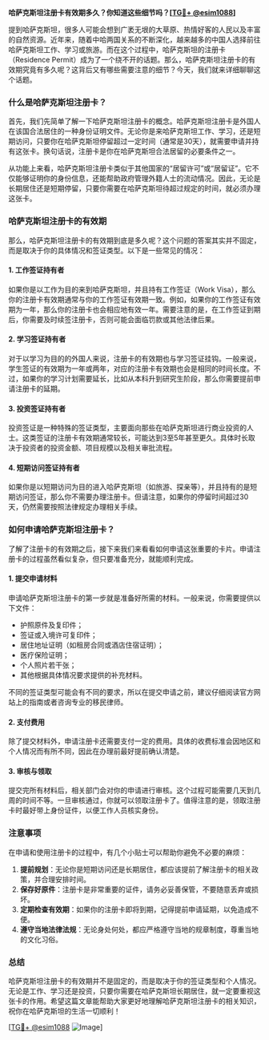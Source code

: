 **哈萨克斯坦注册卡有效期多久？你知道这些细节吗？[[TG💪+ @esim1088](https://t.me/s/esim1088)]**

提到哈萨克斯坦，很多人可能会想到广袤无垠的大草原、热情好客的人民以及丰富的自然资源。近年来，随着中哈两国关系的不断深化，越来越多的中国人选择前往哈萨克斯坦工作、学习或旅游。而在这个过程中，哈萨克斯坦的注册卡（Residence Permit）成为了一个绕不开的话题。那么，哈萨克斯坦注册卡的有效期究竟有多久呢？这背后又有哪些需要注意的细节？今天，我们就来详细聊聊这个话题。

### 什么是哈萨克斯坦注册卡？

首先，我们先简单了解一下哈萨克斯坦注册卡的概念。哈萨克斯坦注册卡是外国人在该国合法居住的一种身份证明文件。无论你是来哈萨克斯坦工作、学习，还是短期访问，只要你在哈萨克斯坦停留超过一定时间（通常是30天），就需要申请并持有这张卡。换句话说，注册卡是你在哈萨克斯坦合法居留的必要条件之一。

从功能上来看，哈萨克斯坦注册卡类似于其他国家的“居留许可”或“居留证”。它不仅能够证明你的身份信息，还能帮助政府管理外籍人士的流动情况。因此，无论是长期居住还是短期停留，只要你需要在哈萨克斯坦待超过规定的时间，就必须办理这张卡。

### 哈萨克斯坦注册卡的有效期

那么，哈萨克斯坦注册卡的有效期到底是多久呢？这个问题的答案其实并不固定，而是取决于你的具体情况和签证类型。以下是一些常见的情况：

#### 1. 工作签证持有者

如果你是以工作为目的来到哈萨克斯坦，并且持有工作签证（Work Visa），那么你的注册卡有效期通常与你的工作签证有效期一致。例如，如果你的工作签证有效期为一年，那么你的注册卡也会相应地有效一年。需要注意的是，在工作签证到期后，你需要及时续签注册卡，否则可能会面临罚款或其他法律后果。

#### 2. 学习签证持有者

对于以学习为目的的外国人来说，注册卡的有效期也与学习签证挂钩。一般来说，学生签证的有效期为一年或两年，对应的注册卡有效期也会是相同的时间长度。不过，如果你的学习计划需要延长，比如从本科升到研究生阶段，那么你需要提前申请注册卡的延期。

#### 3. 投资签证持有者

投资签证是一种特殊的签证类型，主要面向那些在哈萨克斯坦进行商业投资的人士。这类签证的注册卡有效期通常较长，可能达到3至5年甚至更久。具体时长取决于投资者的投资金额、项目规模以及相关审批流程。

#### 4. 短期访问签证持有者

如果你是以短期访问为目的进入哈萨克斯坦（如旅游、探亲等），并且持有的是短期访问签证，那么你不需要办理注册卡。但请注意，如果你的停留时间超过30天，仍然需要按照法律规定办理相关手续。

### 如何申请哈萨克斯坦注册卡？

了解了注册卡的有效期之后，接下来我们来看看如何申请这张重要的卡片。申请注册卡的过程虽然看似复杂，但只要准备充分，就能顺利完成。

#### 1. 提交申请材料

申请哈萨克斯坦注册卡的第一步就是准备好所需的材料。一般来说，你需要提供以下文件：
- 护照原件及复印件；
- 签证或入境许可复印件；
- 居住地址证明（如租房合同或酒店住宿证明）；
- 医疗保险证明；
- 个人照片若干张；
- 其他根据具体情况要求提供的补充材料。

不同的签证类型可能会有不同的要求，所以在提交申请之前，建议仔细阅读官方网站上的指南或者咨询专业的移民律师。

#### 2. 支付费用

除了提交材料外，申请注册卡还需要支付一定的费用。具体的收费标准会因地区和个人情况而有所不同，因此在办理前最好提前确认清楚。

#### 3. 审核与领取

提交完所有材料后，相关部门会对你的申请进行审核。这个过程可能需要几天到几周的时间不等。一旦审核通过，你就可以领取注册卡了。值得注意的是，领取注册卡时最好带上身份证件，以便工作人员核实身份。

### 注意事项

在申请和使用注册卡的过程中，有几个小贴士可以帮助你避免不必要的麻烦：

1. **提前规划**：无论你是短期访问还是长期居住，都应该提前了解注册卡的相关政策，并合理安排时间。
2. **保存好原件**：注册卡是非常重要的证件，请务必妥善保管，不要随意丢弃或损坏。
3. **定期检查有效期**：如果你的注册卡即将到期，记得提前申请延期，以免造成不便。
4. **遵守当地法律法规**：无论身处何处，都应严格遵守当地的规章制度，尊重当地的文化习俗。

### 总结

哈萨克斯坦注册卡的有效期并不是固定的，而是取决于你的签证类型和个人情况。无论是工作、学习还是投资，只要你需要在哈萨克斯坦长期居住，就一定要重视这张卡的作用。希望这篇文章能帮助大家更好地理解哈萨克斯坦注册卡的相关知识，祝你在哈萨克斯坦的生活一切顺利！

[[TG💪+ @esim1088](https://t.me/s/esim1088) ![Image](https://i.postimg.cc/4NQfJmqS/Snipaste-2025-05-13-00-14-12.png)]